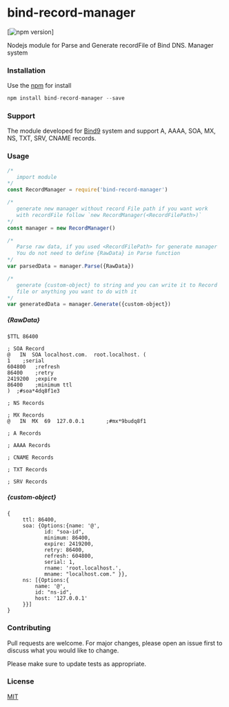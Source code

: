 # bind-record-manager

[![npm version](https://www.npmjs.com/package/i2c-bus)]

Nodejs module for Parse and Generate recordFile of Bind DNS. Manager system

### Installation

Use the [npm](https://www.npmjs.com/) for install 

````js
npm install bind-record-manager --save
````

### Support
The module developed for [Bind9](https://www.isc.org/bind/) system and support A, AAAA, SOA, MX, NS, TXT, SRV, CNAME records.
### Usage

```javascript
/*
   import module
*/
const RecordManager = require('bind-record-manager') 

/* 
   generate new manager without record File path if you want work
   with recordFile follow `new RecordManager(<RecordFilePath>)` 
*/
const manager = new RecordManager() 

/*
   Parse raw data, if you used <RecordFilePath> for generate manager
   You do not need to define {RawData} in Parse function
*/
var parsedData = manager.Parse({RawData}) 

/*
   generate {custom-object} to string and you can write it to Record
   file or anything you want to do with it
*/
var generatedData = manager.Generate({custom-object})

```
##### {RawData}
```
$TTL 86400

; SOA Record
@   IN	SOA	localhost.com.	root.localhost.	(
1	 ;serial
604800	 ;refresh
86400	 ;retry
2419200	 ;expire
86400	 ;minimum ttl
)  ;#soa*4dq8f1e3

; NS Records

; MX Records
@	IN	MX	69	127.0.0.1		;#mx*9budq8f1

; A Records

; AAAA Records

; CNAME Records

; TXT Records

; SRV Records
```

##### {custom-object}
```object
{
     ttl: 86400,
     soa: {Options:{name: '@',
            id: "soa-id",
            minimum: 86400,
            expire: 2419200,
            retry: 86400,
            refresh: 604800,
            serial: 1,
            rname: 'root.localhost.',
            mname: "localhost.com." }},
     ns: [{Options:{
         name: '@',
         id: "ns-id",
         host: '127.0.0.1'
     }}]
}
```
### Contributing
Pull requests are welcome. For major changes, please open an issue first to discuss what you would like to change.

Please make sure to update tests as appropriate.

### License
[MIT](https://github.com/ahmadyazdanii/bind-record-manager/blob/master/LICENSE)
